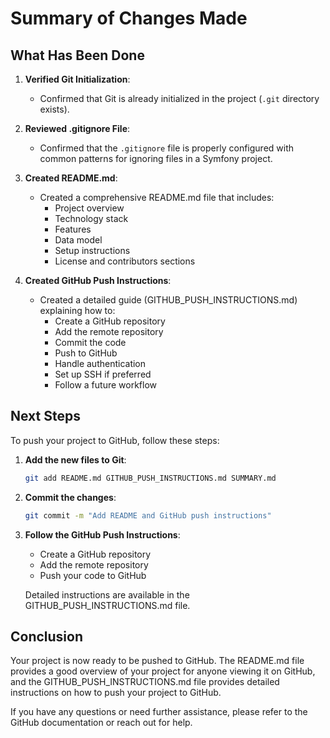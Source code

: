 # Summary of Changes Made

## What Has Been Done

1. **Verified Git Initialization**: 
   - Confirmed that Git is already initialized in the project (`.git` directory exists).

2. **Reviewed .gitignore File**:
   - Confirmed that the `.gitignore` file is properly configured with common patterns for ignoring files in a Symfony project.

3. **Created README.md**:
   - Created a comprehensive README.md file that includes:
     - Project overview
     - Technology stack
     - Features
     - Data model
     - Setup instructions
     - License and contributors sections

4. **Created GitHub Push Instructions**:
   - Created a detailed guide (GITHUB_PUSH_INSTRUCTIONS.md) explaining how to:
     - Create a GitHub repository
     - Add the remote repository
     - Commit the code
     - Push to GitHub
     - Handle authentication
     - Set up SSH if preferred
     - Follow a future workflow

## Next Steps

To push your project to GitHub, follow these steps:

1. **Add the new files to Git**:
   ```bash
   git add README.md GITHUB_PUSH_INSTRUCTIONS.md SUMMARY.md
   ```

2. **Commit the changes**:
   ```bash
   git commit -m "Add README and GitHub push instructions"
   ```

3. **Follow the GitHub Push Instructions**:
   - Create a GitHub repository
   - Add the remote repository
   - Push your code to GitHub

   Detailed instructions are available in the GITHUB_PUSH_INSTRUCTIONS.md file.

## Conclusion

Your project is now ready to be pushed to GitHub. The README.md file provides a good overview of your project for anyone viewing it on GitHub, and the GITHUB_PUSH_INSTRUCTIONS.md file provides detailed instructions on how to push your project to GitHub.

If you have any questions or need further assistance, please refer to the GitHub documentation or reach out for help.
